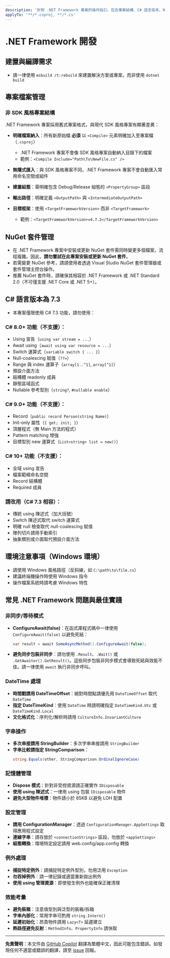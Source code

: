 ```yaml
---
description: '針對 .NET Framework 專案的操作指引。包含專案結構、C# 語言版本、NuGet 管理與最佳實踐。'
applyTo: '**/*.csproj, **/*.cs'
---
```


# .NET Framework 開發

## 建置與編譯需求
- 請一律使用 `msbuild /t:rebuild` 來建置解決方案或專案，而非使用 `dotnet build`

## 專案檔案管理

### 非 SDK 風格專案結構
.NET Framework 專案採用舊式專案格式，與現代 SDK 風格專案有顯著差異：

- **明確檔案納入**：所有新原始檔 **必須** 以 `<Compile>` 元素明確加入至專案檔（`.csproj`）
  - .NET Framework 專案不會像 SDK 風格專案自動納入目錄下的檔案
  - 範例：`<Compile Include="Path\To\NewFile.cs" />`

- **無隱式匯入**：與 SDK 風格專案不同，.NET Framework 專案不會自動匯入常用命名空間或組件
 
- **建置組態**：需明確包含 Debug/Release 組態的 `<PropertyGroup>` 區段

- **輸出路徑**：明確定義 `<OutputPath>` 與 `<IntermediateOutputPath>`

- **目標框架**：使用 `<TargetFrameworkVersion>` 而非 `<TargetFramework>`
  - 範例：`<TargetFrameworkVersion>v4.7.2</TargetFrameworkVersion>`

## NuGet 套件管理
- 在 .NET Framework 專案中安裝或更新 NuGet 套件需同時變更多個檔案，流程複雜。因此，**請勿嘗試在此專案安裝或更新 NuGet 套件**。
- 若需變更 NuGet 參考，請請使用者透過 Visual Studio NuGet 套件管理器或套件管理主控台操作。
- 推薦 NuGet 套件時，請確保其相容於 .NET Framework 或 .NET Standard 2.0（不可僅支援 .NET Core 或 .NET 5+）。

## C# 語言版本為 7.3
- 本專案僅限使用 C# 7.3 功能，請勿使用：

### C# 8.0+ 功能（不支援）：
  - Using 宣告（`using var stream = ...`）
  - Await using（`await using var resource = ...`）
  - Switch 運算式（`variable switch { ... }`）
  - Null-coalescing 賦值（`??=`）
  - Range 與 index 運算子（`array[1..^1]`, `array[^1]`）
  - 預設介面方法
  - 結構體 readonly 成員
  - 靜態區域函式
  - Nullable 參考型別（`string?`, `#nullable enable`）

### C# 9.0+ 功能（不支援）：
  - Record（`public record Person(string Name)`）
  - Init-only 屬性（`{ get; init; }`）
  - 頂層程式（無 Main 方法的程式）
  - Pattern matching 增強
  - 目標型別 new 運算式（`List<string> list = new()`）

### C# 10+ 功能（不支援）：
  - 全域 using 宣告
  - 檔案範疇命名空間
  - Record 結構體
  - Required 成員

### 請改用（C# 7.3 相容）：
  - 傳統 using 陳述式（加大括號）
  - Switch 陳述式取代 switch 運算式
  - 明確 null 檢查取代 null-coalescing 賦值
  - 陣列切片請用手動索引
  - 抽象類別或介面取代預設介面方法

## 環境注意事項（Windows 環境）
- 請使用 Windows 風格路徑（反斜線，如 `C:\path\to\file.cs`）
- 建議終端機操作時使用 Windows 指令
- 操作檔案系統時請考慮 Windows 特性

## 常見 .NET Framework 問題與最佳實踐

### 非同步/等待模式
- **ConfigureAwait(false)**：在函式庫程式碼中一律使用 `ConfigureAwait(false)` 以避免死結：
  ```csharp
  var result = await SomeAsyncMethod().ConfigureAwait(false);
  ```
- **避免同步包裝非同步**：請勿使用 `.Result`、`.Wait()` 或 `.GetAwaiter().GetResult()`。這些同步包裝非同步模式會導致死結與效能不佳。請一律使用 `await` 執行非同步呼叫。

### DateTime 處理
- **時間戳請用 DateTimeOffset**：絕對時間點請優先用 `DateTimeOffset` 取代 `DateTime`
- **指定 DateTimeKind**：使用 `DateTime` 時請明確指定 `DateTimeKind.Utc` 或 `DateTimeKind.Local`
- **文化格式化**：序列化/解析時請用 `CultureInfo.InvariantCulture`

### 字串操作
- **多次串接請用 StringBuilder**：多次字串串接請用 `StringBuilder`
- **字串比較請指定 StringComparison**：
  ```csharp
  string.Equals(other, StringComparison.OrdinalIgnoreCase)
  ```

### 記憶體管理
- **Dispose 模式**：針對非受控資源請正確實作 `IDisposable`
- **使用 using 陳述式**：一律用 using 包裝 `IDisposable` 物件
- **避免大型物件堆積**：物件請小於 85KB 以避免 LOH 配置

### 設定管理
- **請用 ConfigurationManager**：透過 `ConfigurationManager.AppSettings` 取得應用程式設定
- **連線字串**：請存放於 `<connectionStrings>` 區段，勿放於 `<appSettings>`
- **組態轉換**：環境特定設定請用 web.config/app.config 轉換

### 例外處理
- **捕捉特定例外**：請捕捉特定例外型別，勿用泛用 `Exception`
- **勿吞掉例外**：請一律記錄或適當重新拋出例外
- **使用 using 管理資源**：即使發生例外也能確保正確清理

### 效能考量
- **避免裝箱**：注意值型別與泛型的裝箱/拆箱
- **字串內部化**：常用字串可酌用 `string.Intern()`
- **延遲初始化**：昂貴物件請用 `Lazy<T>` 延遲建立
- **熱路徑避免反射**：`MethodInfo`、`PropertyInfo` 請快取

---

**免責聲明**：本文件由 [GitHub Copilot](https://docs.github.com/copilot/about-github-copilot/what-is-github-copilot) 翻譯為繁體中文，因此可能包含錯誤。如發現任何不適當或錯誤的翻譯，請至 [issue](../../issues) 回報。
